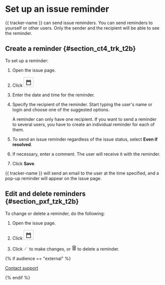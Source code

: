 # Set up an issue reminder

{{ tracker-name }} can send issue reminders. You can send reminders to yourself or other users. Only the sender and the recipient will be able to see the reminder.

## Create a reminder {#section_ct4_trk_t2b}

To set up a reminder:

1. Open the issue page.

1. Click ![](../../_assets/tracker/reminder2.png)

1. Enter the date and time for the reminder.

1. Specify the recipient of the reminder. Start typing the user's name or login and choose one of the suggested options.

   A reminder can only have one recipient. If you want to send a reminder to several users, you have to create an individual reminder for each of them.

1. To send an issue reminder regardless of the issue status, select **Even if resolved**.

1. If necessary, enter a comment. The user will receive it with the reminder.

1. Click **Save**.

{{ tracker-name }} will send an email to the user at the time specified, and a pop-up reminder will appear on the issue page.

## Edit and delete reminders {#section_pxf_tzk_t2b}

To change or delete a reminder, do the following:

1. Open the issue page.

1. Click ![](../../_assets/tracker/reminder2.png)

1. Click ![](../../_assets/tracker/icon-edit.png) to make changes, or ![](../../_assets/tracker/icon-delete.png) to delete a reminder.

{% if audience == "external" %}

[Contact support](../troubleshooting.md)

{% endif %}

